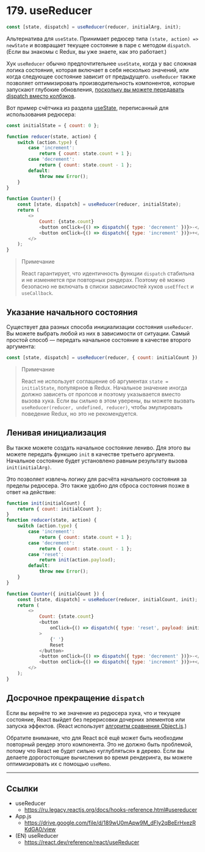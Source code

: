 # 179. useReducer

```javascript
const [state, dispatch] = useReducer(reducer, initialArg, init);
```

Альтернатива для `useState`. Принимает редюсер типа `(state, action) => newState` и возвращает текущее состояние в паре с методом `dispatch`. (Если вы знакомы с Redux, вы уже знаете, как это работает.)

Хук `useReducer` обычно предпочтительнее `useState`, когда у вас сложная логика состояния, которая включает в себя несколько значений, или когда следующее состояние зависит от предыдущего. `useReducer` также позволяет оптимизировать производительность компонентов, которые запускают глубокие обновления, [поскольку вы можете передавать dispatch вместо колбэков](https://ru.legacy.reactjs.org/docs/hooks-faq.html#how-to-avoid-passing-callbacks-down).

Вот пример счётчика из раздела [useState](https://ru.legacy.reactjs.org/docs/hooks-reference.html#usestate), переписанный для использования редюсера:

```javascript
const initialState = { count: 0 };

function reducer(state, action) {
	switch (action.type) {
		case 'increment':
			return { count: state.count + 1 };
		case 'decrement':
			return { count: state.count - 1 };
		default:
			throw new Error();
	}
}

function Counter() {
	const [state, dispatch] = useReducer(reducer, initialState);
	return (
		<>
			Count: {state.count}
			<button onClick={() => dispatch({ type: 'decrement' })}>-</button>
			<button onClick={() => dispatch({ type: 'increment' })}>+</button>
		</>
	);
}
```

> Примечание
>
> React гарантирует, что идентичность функции `dispatch` стабильна и не изменяется при повторных рендерах. Поэтому её можно безопасно не включать в списки зависимостей хуков `useEffect` и `useCallback`.

## Указание начального состояния

Существует два разных способа инициализации состояния `useReducer`. Вы можете выбрать любой из них в зависимости от ситуации. Самый простой способ — передать начальное состояние в качестве второго аргумента:

```javascript
const [state, dispatch] = useReducer(reducer, { count: initialCount });
```

> Примечание
>
> React не использует соглашение об аргументах `state = initialState`, популярное в Redux. Начальное значение иногда должно зависеть от пропсов и поэтому указывается вместо вызова хука. Если вы сильно в этом уверены, вы можете вызвать `useReducer(reducer, undefined, reducer)`, чтобы эмулировать поведение Redux, но это не рекомендуется.

## Ленивая инициализация

Вы также можете создать начальное состояние лениво. Для этого вы можете передать функцию `init` в качестве третьего аргумента. Начальное состояние будет установлено равным результату вызова `init(initialArg)`.

Это позволяет извлечь логику для расчёта начального состояния за пределы редюсера. Это также удобно для сброса состояния позже в ответ на действие:

```javascript
function init(initialCount) {
	return { count: initialCount };
}
function reducer(state, action) {
	switch (action.type) {
		case 'increment':
			return { count: state.count + 1 };
		case 'decrement':
			return { count: state.count - 1 };
		case 'reset':
			return init(action.payload);
		default:
			throw new Error();
	}
}

function Counter({ initialCount }) {
	const [state, dispatch] = useReducer(reducer, initialCount, init);
	return (
		<>
			Count: {state.count}
			<button
				onClick={() => dispatch({ type: 'reset', payload: initialCount })}
			>
				{' '}
				Reset
			</button>
			<button onClick={() => dispatch({ type: 'decrement' })}>-</button>
			<button onClick={() => dispatch({ type: 'increment' })}>+</button>
		</>
	);
}
```

## Досрочное прекращение `dispatch`

Если вы вернёте то же значение из редюсера хука, что и текущее состояние, React выйдет без перерисовки дочерних элементов или запуска эффектов. (React использует [алгоритм сравнения Object.is](https://developer.mozilla.org/ru/docs/Web/JavaScript/Reference/Global_Objects/Object/is#Description).)

Обратите внимание, что для React всё ещё может быть необходим повторный рендер этого компонента. Это не должно быть проблемой, потому что React не будет сильно «углубляться» в дерево. Если вы делаете дорогостоящие вычисления во время рендеринга, вы можете оптимизировать их с помощью `useMemo`.

---

## Ссылки

- useReducer
  - https://ru.legacy.reactjs.org/docs/hooks-reference.html#usereducer
- App.js
  - https://drive.google.com/file/d/189wU0mApw9M_dFly2qBeErHxezRKdGA0/view
- (EN) useReducer
  - https://react.dev/reference/react/useReducer
